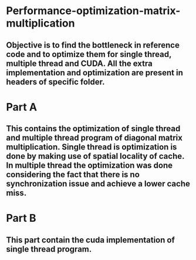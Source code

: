 # Performance-optimization-matrix-multiplication
Objective is to find the bottleneck in reference code and to optimize them for single thread, multiple thread and CUDA. All the extra implementation and optimization are present in headers of specific folder.
---------------------------------------
# Part A
This contains the optimization of single thread and multiple thread program of diagonal matrix multiplication. 
Single thread is optimization is done by making use of spatial locality of cache. In multiple thread the optimization was done considering the fact that there is no synchronization issue and achieve a lower cache miss.
---------------------------------------
# Part B
This part contain the cuda implementation of single thread program.
---------------------------------------
